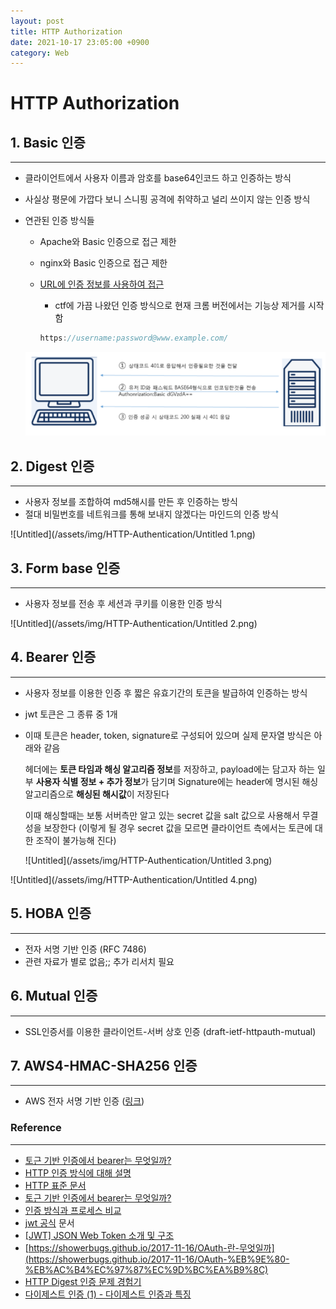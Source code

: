 ```yaml
---
layout: post
title: HTTP Authorization
date: 2021-10-17 23:05:00 +0900
category: Web  
---
```


# HTTP Authorization

## 1. Basic 인증

---

- 클라이언트에서 사용자 이름과 암호를 base64인코드 하고 인증하는 방식
- 사실상 평문에 가깝다 보니 스니핑 공격에 취약하고 널리 쓰이지 않는 인증 방식
- 연관된 인증 방식들
    - Apache와 Basic 인증으로 접근 제한
    - nginx와 Basic 인증으로 접근 제한
    - [URL에 인증 정보를 사용하여 접근](https://developer.mozilla.org/ko/docs/Web/HTTP/Authentication#url%EC%97%90_%EC%9D%B8%EC%A6%9D_%EC%A0%95%EB%B3%B4%EB%A5%BC_%EC%82%AC%EC%9A%A9%ED%95%98%EC%97%AC_%EC%A0%91%EA%B7%BC%ED%95%98%EA%B8%B0)
        - ctf에 가끔 나왔던 인증 방식으로 현재 크롬 버전에서는 기능상 제거를 시작함
        
        ```jsx
        https://username:password@www.example.com/
        ```
        

    ![Untitled](/assets/img/HTTP-Authentication/Untitled.png)

## 2. Digest 인증

---

- 사용자 정보를 조합하여 md5해시를 만든 후 인증하는 방식
- 절대 비밀번호를 네트워크를 통해 보내지 않겠다는 마인드의 인증 방식

![Untitled](/assets/img/HTTP-Authentication/Untitled 1.png)

## 3. Form base 인증

---

- 사용자 정보를 전송 후 세션과 쿠키를 이용한 인증 방식

![Untitled](/assets/img/HTTP-Authentication/Untitled 2.png)

## 4. Bearer 인증

---

- 사용자 정보를 이용한 인증 후 짧은 유효기간의 토큰을 발급하여 인증하는 방식
- jwt 토큰은 그 종류 중 1개
- 이때 토큰은 header, token, signature로 구성되어 있으며 실제 문자열 방식은 아래와 같음
    
    헤더에는 **토큰 타임과 해싱 알고리즘 정보**를 저장하고, payload에는 담고자 하는 일부 **사용자 식별 정보 + 추가 정보**가 담기며 Signature에는 header에 명시된 해싱 알고리즘으로 **해싱된 해시값**이 저장된다
    
    이때 해싱할때는 보통 서버측만 알고 있는 secret 값을 salt 값으로 사용해서 무결성을 보장한다
    (이렇게 될 경우 secret 값을 모르면 클라이언트 측에서는 토큰에 대한 조작이 불가능해 진다)
    
    ![Untitled](/assets/img/HTTP-Authentication/Untitled 3.png)

    

![Untitled](/assets/img/HTTP-Authentication/Untitled 4.png)


## 5. HOBA 인증

---

- 전자 서명 기반 인증 (RFC 7486)
- 관련 자료가 별로 없음;; 추가 리서치 필요

## 6. Mutual 인증

---

- SSL인증서를 이용한 클라이언트-서버 상호 인증 (draft-ietf-httpauth-mutual)

## 7. AWS4-HMAC-SHA256 인증

---

- AWS 전자 서명 기반 인증 ([링크](https://docs.aws.amazon.com/AmazonS3/latest/API/sigv4-auth-using-authorization-header.html))

### Reference

---

- [토근 기반 인증에서 bearer는 무엇일까?](https://velog.io/@cada/%ED%86%A0%EA%B7%BC-%EA%B8%B0%EB%B0%98-%EC%9D%B8%EC%A6%9D%EC%97%90%EC%84%9C-bearer%EB%8A%94-%EB%AC%B4%EC%97%87%EC%9D%BC%EA%B9%8C)
- [HTTP 인증 방식에 대해 설명](https://velog.io/@rmfrn2901/HTTP-%EC%9D%B8%EC%A6%9D-%EB%B0%A9%EC%8B%9D%EC%97%90-%EB%8C%80%ED%95%B4-%EC%84%A4%EB%AA%85)
- [HTTP 표준 문서](https://developer.mozilla.org/ko/docs/Web/HTTP/Authentication)
- [토근 기반 인증에서 bearer는 무엇일까?](https://velog.io/@cada/%ED%86%A0%EA%B7%BC-%EA%B8%B0%EB%B0%98-%EC%9D%B8%EC%A6%9D%EC%97%90%EC%84%9C-bearer%EB%8A%94-%EB%AC%B4%EC%97%87%EC%9D%BC%EA%B9%8C)
- [인증 방식과 프로세스 비교](https://velog.io/@ljinsk3/%EC%9D%B8%EC%A6%9D-%EB%B0%A9%EC%8B%9D%EA%B3%BC-%ED%94%84%EB%A1%9C%EC%84%B8%EC%8A%A4-%EB%B9%84%EA%B5%90)
- [jwt 공식](https://jwt.io/) 문서
- [[JWT] JSON Web Token 소개 및 구조](https://velopert.com/2389)
- [https://showerbugs.github.io/2017-11-16/OAuth-란-무엇일까](https://showerbugs.github.io/2017-11-16/OAuth-%EB%9E%80-%EB%AC%B4%EC%97%87%EC%9D%BC%EA%B9%8C)
- [HTTP Digest 인증 문제 경험기](https://remocon33.tistory.com/631)
- [다이제스트 인증 (1) - 다이제스트 인증과 특징](https://feel5ny.github.io/2019/11/24/HTTP_013_01/)

